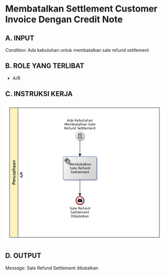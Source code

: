 # Membatalkan Settlement Customer Invoice Dengan Credit Note

## <a name="input">A. INPUT</a>

*Condition*: Ada kebutuhan untuk membatalkan sale refund settlement

## <a name="role">B. ROLE YANG TERLIBAT</a>

* A/R

## <a name="instruksi">C. INSTRUKSI KERJA</a>

![](../img/membatalkan-settlement-credit-note.png)

## <a name="output">D. OUTPUT</output>

*Message*: Sale Refund Settlement dibatalkan
